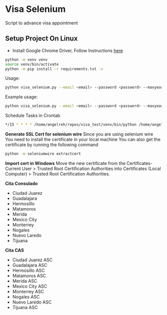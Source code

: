 # Visa Selenium
Script to advance visa appointment


## Setup Project On Linux
- Install Google Chrome Driver, Follow Instructions [here](https://www.wikihow.com/Install-Google-Chrome-Using-Terminal-on-Linux)
```bash
python -m venv venv
source venv/bin/activate 
python -m pip install -r requirements.txt -v
```

Usage:
```bash
python visa_selenium.py --email <email> --password <password> --maxyear <max-allowed-year> --mindate <min-date> --cities <cities-allowed> 
```

Example usage:
```bash
python visa_selenium.py --email <email> --password <password> --maxyear 2024 --mindate 2023-03-31 --cities GDL CDMX TJ
```

Schedule Tasks in Crontab
```bash
*/15 * * * * /home/angelreh/repos/visa_test/venv/bin/python /home/angelreh/repos/visa_test/visa_selenium.py --email <email> --password <password> --maxyear 2025 --mindate 2023-03-31 --cities GDL CDMX TJ >> /var/tmp/visa_`date +\%Y_\%m_\%d_\%H_\%M`.log 2>&1
```

**Generate SSL Cert for selenium wire**
Since you are using selenium wire You need to install the certificate in your local machine You can also get the certificate by running the following command
```bash
python -m seleniumwire extractcert
```

**Import cert in Windows**
Move the new certificate from the Certificates-Current User > Trusted Root Certification Authorities into Certificates (Local Computer) > Trusted Root Certification Authorities.


**Cita Consulado**
- Ciudad Juarez
- Guadalajara
- Hermosillo
- Matamoros
- Merida
- Mexico City
- Monterrey
- Nogales
- Nuevo Laredo
- Tijuana


**Cita CAS**
- Ciudad Juarez ASC
- Guadalajara ASC
- Hermosillo ASC
- Matamoros ASC
- Merida ASC
- Mexico City ASC
- Monterrey ASC
- Nogales ASC
- Nuevo Laredo ASC
- Tijuana ASC
